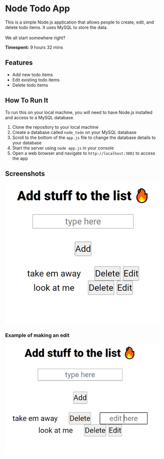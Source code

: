 # Node Todo App

This is a simple Node.js application that allows people to create, edit, and delete todo items. It uses MySQL to store the data.
<br><br>We all start somewhere right?

<b>Timespent:</b> 9 hours 32 mins
## Features
* Add new todo items
* Edit existing todo items
* Delete todo items

## How To Run It

To run this on your local machine, you will need to have Node.js installed and access to a MySQL database.

1. Clone the repository to your local machine
2. Create a database called `node_todo` on your MySQL database
3. Scroll to the bottom of the `app.js` file to change the database details to your database
4. Start the server using `node app.js` in your console
6. Open a web browser and navigate to `http://localhost:3001` to access the app

## Screenshots

![Todo List](https://github.com/NeoFoxxo/node-todo-app/blob/master/ss1.png)

### Example of making an edit
![Edit Functionality](https://github.com/NeoFoxxo/node-todo-app/blob/master/ss2.png)
